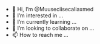 - 👋 Hi, I’m @Muuseciisecaliaxmed
- 👀 I’m interested in ...
- 🌱 I’m currently learning ...
- 💞️ I’m looking to collaborate on ...
- 📫 How to reach me ...

<!---
Muuseciisecaliaxmed/Muuseciisecaliaxmed is a ✨ special ✨ repository because its `README.md` (this file) appears on your GitHub profile.
You can click the Preview link to take a look at your changes.
--->
